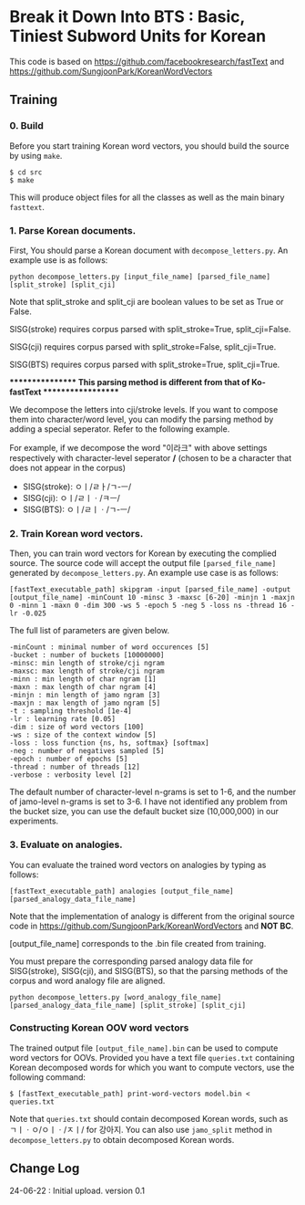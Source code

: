 # Break it Down Into BTS : Basic, Tiniest Subword Units for Korean

This code is based on https://github.com/facebookresearch/fastText and https://github.com/SungjoonPark/KoreanWordVectors

## Training
### 0. Build
Before you start training Korean word vectors, you should build the source by using `make`.
```
$ cd src
$ make
```
This will produce object files for all the classes as well as the main binary `fasttext`.


### 1. Parse Korean documents.
First, You should parse a Korean document with `decompose_letters.py`. An example use is as follows:

```
python decompose_letters.py [input_file_name] [parsed_file_name] [split_stroke] [split_cji]
```
Note that split_stroke and split_cji are boolean values to be set as True or False.

SISG(stroke) requires corpus parsed with split_stroke=True, split_cji=False.

SISG(cji) requires corpus parsed with split_stroke=False, split_cji=True.

SISG(BTS) requires corpus parsed with split_stroke=True, split_cji=True.


<b>*************** This parsing method is different from that of Ko-fastText *****************</b>

We decompose the letters into cji/stroke levels. If you want to compose them into character/word level, you can modify the parsing method by adding a special seperator. Refer to the following example.

For example, if we decompose the word "이라크" with above settings respectively with character-level seperator <b>/</b> (chosen to be a character that does not appear in the corpus)

+ SISG(stroke): ㅇㅣ/ㄹㅏ/ㄱ-ㅡ/
+ SISG(cji): ㅇㅣ/ㄹㅣㆍ/ㅋㅡ/
+ SISG(BTS): ㅇㅣ/ㄹㅣㆍ/ㄱ-ㅡ/


### 2. Train Korean word vectors.
Then, you can train word vectors for Korean by executing the complied source. The source code will accept the output file `[parsed_file_name]`  generated by `decompose_letters.py`. An example use case is as follows:

```
[fastText_executable_path] skipgram -input [parsed_file_name] -output [output_file_name] -minCount 10 -minsc 3 -maxsc [6-20] -minjn 1 -maxjn 0 -minn 1 -maxn 0 -dim 300 -ws 5 -epoch 5 -neg 5 -loss ns -thread 16 -lr -0.025
```

The full list of parameters are given below.

```
-minCount : minimal number of word occurences [5]
-bucket : number of buckets [10000000]
-minsc: min length of stroke/cji ngram
-maxsc: max length of stroke/cji ngram
-minn : min length of char ngram [1]
-maxn : max length of char ngram [4]
-minjn : min length of jamo ngram [3]
-maxjn : max length of jamo ngram [5]
-t : sampling threshold [1e-4]
-lr : learning rate [0.05]
-dim : size of word vectors [100]
-ws : size of the context window [5]
-loss : loss function {ns, hs, softmax} [softmax]
-neg : number of negatives sampled [5]
-epoch : number of epochs [5]
-thread : number of threads [12]
-verbose : verbosity level [2]
```

The default number of character-level n-grams is set to 1-6, and the number of jamo-level n-grams is set to 3-6. I have not identified any problem from the bucket size, you can use the default bucket size (10,000,000) in our experiments.


### 3. Evaluate on analogies.
You can evaluate the trained word vectors on analogies by typing as follows: 

```
[fastText_executable_path] analogies [output_file_name] [parsed_analogy_data_file_name]
```

Note that the implementation of analogy is different from the original source code in https://github.com/SungjoonPark/KoreanWordVectors and <b>NOT BC</b>.

[output_file_name] corresponds to the .bin file created from training.

You must prepare the corresponding parsed analogy data file for SISG(stroke), SISG(cji), and SISG(BTS), so that the parsing methods of the corpus and word analogy file are aligned. 

```
python decompose_letters.py [word_analogy_file_name] [parsed_analogy_data_file_name] [split_stroke] [split_cji]
```


### Constructing Korean OOV word vectors
The trained output file `[output_file_name].bin` can be used to compute word vectors for OOVs. Provided you have a text file `queries.txt` containing Korean decomposed words for which you want to compute vectors, use the following command:

```
$ [fastText_executable_path] print-word-vectors model.bin < queries.txt
```

Note that  `queries.txt` should contain decomposed Korean words, such as ㄱㅣㆍㅇ/ㅇㅣㆍ/ㅈㅣ/ for 강아지. You can also use `jamo_split` method in `decompose_letters.py` to obtain decomposed Korean words.


## Change Log
24-06-22 : Initial upload. version 0.1
